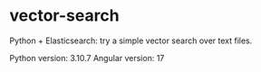 # vector-search
Python + Elasticsearch: try a simple vector search over text files. 


Python version: 3.10.7
Angular version: 17